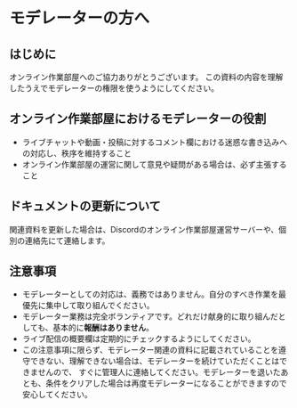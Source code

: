 # モデレーターの方へ

## はじめに
オンライン作業部屋へのご協力ありがとうございます。
この資料の内容を理解したうえでモデレーターの権限を使うようにしてください。

## オンライン作業部屋におけるモデレーターの役割
- ライブチャットや動画・投稿に対するコメント欄における迷惑な書き込みへの対応し、秩序を維持すること
- オンライン作業部屋の運営に関して意見や疑問がある場合は、必ず主張すること


## ドキュメントの更新について
関連資料を更新した場合は、Discordのオンライン作業部屋運営サーバーや、個別の連絡先にて連絡します。


## 注意事項
- モデレーターとしての対応は、義務ではありません。自分のすべき作業を最優先に集中して取り組んでください。
- モデレーター業務は完全ボランティアです。どれだけ献身的に取り組んだとしても、基本的に**報酬はありません**。
- ライブ配信の概要欄は定期的にチェックするようにしてください。
- この注意事項に限らず、モデレーター関連の資料に記載されていることを遵守できない、理解できない場合は、モデレーターを続けていただくことはできませんので、
  すぐに管理人に連絡してください。モデレーターを退いたあとも、条件をクリアした場合は再度モデレーターになることができますので安心してください。


